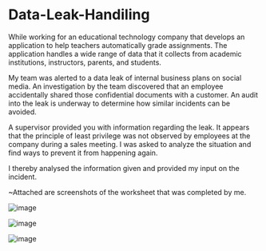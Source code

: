 # Data-Leak-Handiling
While working for an educational technology company that develops an application to help teachers automatically grade assignments. The application handles a wide range of data that it collects from academic institutions, instructors, parents, and students.

My team was alerted to a data leak of internal business plans on social media. An investigation by the team discovered that an employee accidentally shared those confidential documents with a customer. An audit into the leak is underway to determine how similar incidents can be avoided.

A supervisor provided you with information regarding the leak. It appears that the principle of least privilege was not observed by employees at the company during a sales meeting. I was asked to analyze the situation and find ways to prevent it from happening again.

I thereby analysed the information given and provided my input on the incident. 

~Attached are screenshots of the worksheet that was completed by me. 

![image](https://github.com/MarcoSantibanez/Data-Leak-Handiling/assets/138132151/a1bc7118-ebd3-42d6-8d98-e4f52f45ff7c)

![image](https://github.com/MarcoSantibanez/Data-Leak-Handiling/assets/138132151/8479b66e-7b34-4c46-9b2e-3e6878327039)

![image](https://github.com/MarcoSantibanez/Data-Leak-Handiling/assets/138132151/5a5cc9bc-52e4-49ea-be6c-f27db8c3c807)
